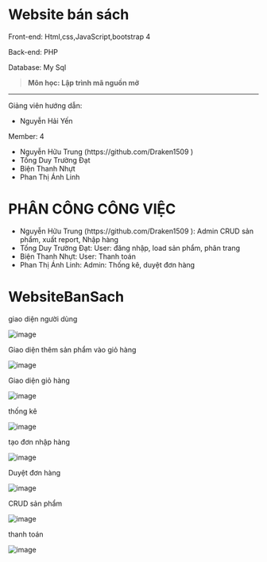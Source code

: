 
# Website bán sách
<p>Front-end: Html,css,JavaScript,bootstrap 4 </p>
<p>Back-end: PHP</p>
<p>Database: My Sql </p>


>**Môn học:  Lập trình mã nguồn mở**

<hr/>
<p>Giảng viên hướng dẫn:</p>
<ul>
  <li>Nguyễn Hải Yến</li>
</ul>
<p>Member: 4</p> 
<ul>

  <li>Nguyễn Hữu Trung (https://github.com/Draken1509 )</li>
  <li>Tống Duy Trường Đạt</li>
  <li>Biện Thanh Nhựt</li>
  <li>Phan Thị Ánh Linh</li>
</ul>


# PHÂN CÔNG CÔNG VIỆC
<ul>
  <li>Nguyễn Hữu Trung (https://github.com/Draken1509 ): Admin CRUD sản phẩm, xuất report, Nhập hàng</li>
  <li>Tống Duy Trường Đạt: User: đăng nhập, load sản phẩm, phân trang</li>
  <li>Biện Thanh Nhựt: User: Thanh toán</li>
  <li>Phan Thị Ánh Linh: Admin: Thống kê, duyệt đơn hàng</li>
</ul>

</div>


# WebsiteBanSach
<p>  giao diện người dùng </p>

![image](https://user-images.githubusercontent.com/86176263/253220870-492bc812-73e1-4898-adea-2e3ae0e7c32c.png)

<p>  Giao diện thêm sản phẩm vào giỏ hàng</p> 

![image](https://user-images.githubusercontent.com/86176263/253220844-73e7626f-40e6-4682-a059-8690beb24b5e.png)

<p>  Giao diện  giỏ hàng</p> 

![image](https://user-images.githubusercontent.com/86176263/253220826-69adbd51-539e-446a-9f7f-2136502bf758.png)

<p>  thống kê</p> 

![image](https://user-images.githubusercontent.com/86176263/253220773-a1051376-59d0-450f-8f78-ce9c7fefe431.png)

<p>  tạo đơn nhập hàng</p> 

![image](https://user-images.githubusercontent.com/86176263/253220784-cc1afdc3-cc67-4278-a04f-987ef443cd65.png)

<p>  Duyệt đơn hàng</p> 

![image](https://user-images.githubusercontent.com/86176263/253220805-05a4b7bc-1e5b-4718-9954-d3bc1573a6c5.png)

<p>  CRUD sản phẩm</p> 

![image](https://user-images.githubusercontent.com/86176263/253220882-e7048d3b-fe39-4201-9401-4bda0c190fda.png)


<p>  thanh toán</p> 

![image](https://user-images.githubusercontent.com/86176263/253220816-85d57fa6-5e77-4403-a829-1ee27ddaa0a1.png)

